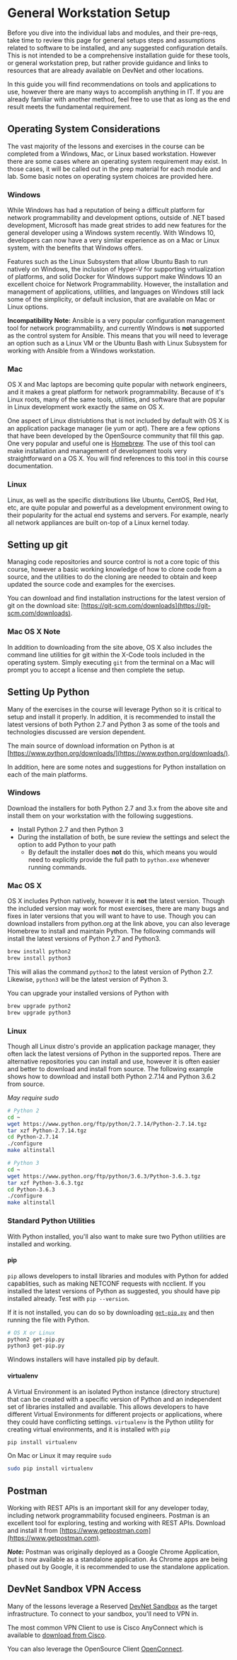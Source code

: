 # General Workstation Setup
Before you dive into the individual labs and modules, and their pre-reqs, take time to review this page for general setups steps and assumptions related to software to be installed, and any suggested configuration details.  This is not intended to be a comprehensive installation guide for these tools, or general workstation prep, but rather provide guidance and links to resources that are already available on DevNet and other locations.  

In this guide you will find recommendations on tools and applications to use, however there are many ways to accomplish anything in IT.  If you are already familiar with another method, feel free to use that as long as the end result meets the fundamental requirement.  

## Operating System Considerations
The vast majority of the lessons and exercises in the course can be completed from a Windows, Mac, or Linux based workstation.  However there are some cases where an operating system requirement may exist.  In those cases, it will be called out in the prep material for each module and lab.  Some basic notes on operating system choices are provided here.  

### Windows
While Windows has had a reputation of being a difficult platform for network programmability and development options, outside of .NET based development, Microsoft has made great strides to add new features for the general developer using a Windows system recently.  With Windows 10, developers can now have a very similar experience as on a Mac or Linux system, with the benefits that Windows offers.  

Features such as the Linux Subsystem that allow Ubuntu Bash to run natively on Windows, the inclusion of Hyper-V for supporting virtualization of platforms, and solid Docker for Windows support make Windows 10 an excellent choice for Network Programmability.  However, the installation and management of applications, utilities, and languages on Windows still lack some of the simplicity, or default inclusion, that are available on Mac or Linux options.  

**Incompatibility Note:** Ansible is a very popular configuration management tool for network programmability, and currently Windows is **not** supported as the control system for Ansible.  This means that you will need to leverage an option such as a Linux VM or the Ubuntu Bash with Linux Subsystem for working with Ansible from a Windows workstation.  

### Mac
OS X and Mac laptops are becoming quite popular with network engineers, and it makes a great platform for network programmability.  Because of it's Linux roots, many of the same tools, utilities, and software that are popular in Linux development work exactly the same on OS X.  

One aspect of Linux distriubtions that is not included by default with OS X is an application package manager (ie yum or apt).  There are a few options that have been developed by the OpenSource community that fill this gap.  One very popular and useful one is [Homebrew](http://brew.sh).  The use of this tool can make installation and management of development tools very straightforward on a OS X.  You will find references to this tool in this course documentation.  

### Linux
Linux, as well as the specific distributions like Ubuntu, CentOS, Red Hat, etc, are quite popular and powerful as a development environment owing to their popularity for the actual end systems and servers.  For example, nearly all network appliances are built on-top of a Linux kernel today.  

## Setting up git

Managing code repositories and source control is not a core topic of this course, however a basic working knowledge of how to clone code from a source, and the utilities to do the cloning are needed to obtain and keep updated the source code and examples for the exercises.  

You can download and find installation instructions for the latest version of git on the download site: [https://git-scm.com/downloads](https://git-scm.com/downloads).  

### Mac OS X Note
In addition to downloading from the site above, OS X also includes the command line utilities for git within the X-Code tools included in the operating system.  Simply executing `git` from the terminal on a Mac will prompt you to accept a license and then complete the setup.  

## Setting Up Python
Many of the exercises in the course will leverage Python so it is critical to setup and install it properly.  In addition, it is recommended to install the latest versions of both Python 2.7 and Python 3 as some of the tools and technologies discussed are version dependent.  

The main source of download information on Python is at [https://www.python.org/downloads/](https://www.python.org/downloads/).  

In addition, here are some notes and suggestions for Python installation on each of the main platforms.  

### Windows
Download the installers for both Python 2.7 and 3.x from the above site and install them on your workstation with the following suggestions.  

* Install Python 2.7 and then Python 3
* During the installation of both, be sure review the settings and select the option to add Python to your path
  * By default the installer does **not** do this, which means you would need to explicitly provide the full path to `python.exe` whenever running commands.  

### Mac OS X
OS X includes Python natively, however it is **not** the latest version.  Though the included version may work for most exercises, there are many bugs and fixes in later versions that you will want to have to use.  Though you can download installers from python.org at the link above, you can also leverage Homebrew to install and maintain Python.  The following commands will install the latest versions of Python 2.7 and Python3.  

```bash
brew install python2
brew install python3
```

This will alias the command `python2` to the latest version of Python 2.7.  Likewise, `python3` will be the latest version of Python 3.  

You can upgrade your installed versions of Python with

```bash
brew upgrade python2
brew upgrade python3
```

### Linux
Though all Linux distro's provide an application package manager, they often lack the latest versions of Python in the supported repos.  There are alternative repositories you can install and use, however it is often easier and better to download and install from source.  The following example shows how to download and install both Python 2.7.14 and Python 3.6.2 from source.  

*May require sudo*

```bash
# Python 2
cd ~
wget https://www.python.org/ftp/python/2.7.14/Python-2.7.14.tgz
tar xzf Python-2.7.14.tgz
cd Python-2.7.14
./configure
make altinstall

# Python 3
cd ~
wget https://www.python.org/ftp/python/3.6.3/Python-3.6.3.tgz
tar xzf Python-3.6.3.tgz
cd Python-3.6.3
./configure
make altinstall
```

### Standard Python Utilities
With Python installed, you'll also want to make sure two Python utilities are installed and working.  

#### pip
`pip` allows developers to install libraries and modules with Python for added capablities, such as making NETCONF requests with ncclient.  If you installed the latest versions of Python as suggested, you should have pip installed already.  Test with `pip --version`.  

If it is not installed, you can do so by downloading [`get-pip.py`](https://bootstrap.pypa.io/get-pip.py) and then running the file with Python.  

```bash
# OS X or Linux
python2 get-pip.py
python3 get-pip.py
```

Windows installers will have installed pip by default.  

#### virtualenv
A Virtual Environment is an isolated Python instance (directory structure) that can be created with a specific version of Python and an independent set of libraries installed and available.  This allows developers to have different Virtual Environments for different projects or applications, where they could have conflicting settings.  `virtualenv` is the Python utility for creating virtual environments, and it is installed with `pip`

```bash
pip install virtualenv
```

On Mac or Linux it may require `sudo`

```bash
sudo pip install virtualenv
```

## Postman
Working with REST APIs is an important skill for any developer today, including network programmability focused engineers.  Postman is an excellent tool for exploring, testing and working with REST APIs.  Download and install it from [https://www.getpostman.com](https://www.getpostman.com).  

***Note:*** Postman was originally deployed as a Google Chrome Application, but is now available as a standalone application.  As Chrome apps are being phased out by Google, it is recommended to use the standalone application.  

## DevNet Sandbox VPN Access
Many of the lessons leverage a Reserved [DevNet Sandbox](http://developer.cisco.com/sandbox) as the target infrastructure.  To connect to your sandbox, you'll need to VPN in.  

The most common VPN Client to use is Cisco AnyConnect which is available to [download from Cisco](https://software.cisco.com/download/release.html?mdfid=286281283&softwareid=282364313&release=4.5.02036&relind=AVAILABLE&rellifecycle=&reltype=latest).  

You can also leverage the OpenSource Client [OpenConnect](http://www.infradead.org/openconnect/index.html).
